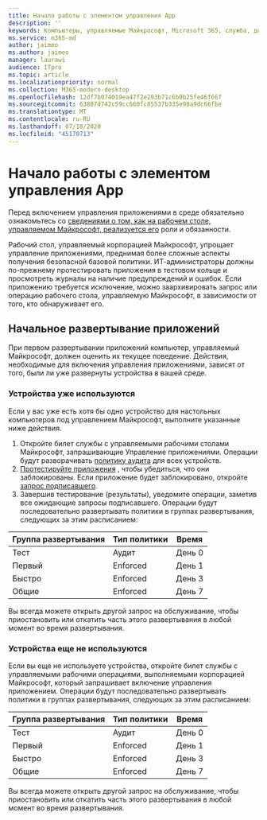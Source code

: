 ```yaml
---
title: Начало работы с элементом управления App
description: ''
keywords: Компьютеры, управляемые Майкрософт, Microsoft 365, служба, документация
ms.service: m365-md
author: jaimeo
ms.author: jaimeo
manager: laurawi
audience: ITpro
ms.topic: article
ms.localizationpriority: normal
ms.collection: M365-modern-desktop
ms.openlocfilehash: 12df7b074019ea47f2e293b71c6b0b25fe46f66f
ms.sourcegitcommit: 63887d742c59cc660fc85537b335e98a9dc66fbe
ms.translationtype: MT
ms.contentlocale: ru-RU
ms.lasthandoff: 07/18/2020
ms.locfileid: "45170713"
---
```

# <a name="get-started-with-app-control"></a>Начало работы с элементом управления App

Перед включением управления приложениями в среде обязательно ознакомьтесь со [сведениями о том, как на рабочем столе, управляемом Майкрософт, реализуется его](../service-description/app-control.md) роли и обязанности.

Рабочий стол, управляемый корпорацией Майкрософт, упрощает управление приложениями, преднимая более сложные аспекты получения безопасной базовой политики. ИТ-администраторы должны по-прежнему протестировать приложения в тестовом кольце и просмотреть журналы на наличие предупреждений и ошибок. Если приложению требуется исключение, можно заархивировать запрос или операцию рабочего стола, управляемую Майкрософт, в зависимости от того, кто обнаруживает его.

## <a name="initial-deployment-of-apps"></a>Начальное развертывание приложений

При первом развертывании приложений компьютер, управляемый Майкрософт, должен оценить их текущее поведение. Действия, необходимые для включения управления приложениями, зависят от того, были ли уже развернуты устройства в вашей среде.

### <a name="devices-already-in-use"></a>Устройства уже используются

Если у вас уже есть хотя бы одно устройство для настольных компьютеров под управлением Майкрософт, выполните указанные ниже действия.

1. Откройте билет службы с управляемыми рабочими столами Майкрософт, запрашивающие Управление приложениями. Операции будут разворачивать [политику аудита](../service-description/app-control.md#audit-policy) для всех устройств.
2. [Протестируйте приложения](../working-with-managed-desktop/work-with-app-control.md#add-a-new-app) , чтобы убедиться, что они заблокированы. Если приложение будет заблокировано, откройте [запрос подписавшего](../working-with-managed-desktop/work-with-app-control.md#add-or-remove-a-trusted-signer). 
3. Завершив тестирование (результаты), уведомите операции, заметив все ожидающие запросы подписавшего. Операции будут последовательно развертывать политики в группах развертывания, следующих за этим расписанием:

|Группа развертывания  |Тип политики  |Время  |
|---------|---------|---------|
|Тест     |  Аудит       |  День 0       |
|Первый     | Enforced        | День 1        |
|Быстро     | Enforced        |  День 3       |
|Общие     | Enforced        |  День 7       |

Вы всегда можете открыть другой запрос на обслуживание, чтобы приостановить или откатить часть этого развертывания в любой момент во время развертывания.

### <a name="devices-not-yet-in-use"></a>Устройства еще не используются

Если вы еще не используете устройства, откройте билет службы с управляемыми рабочими операциями, выполняемыми корпорацией Майкрософт, который запрашивает включение управления приложением. Операции будут последовательно развертывать политики в группах развертывания, следующих за этим расписанием:

|Группа развертывания  |Тип политики  |Время  |
|---------|---------|---------|
|Тест     |  Аудит       |  День 0       |
|Первый     | Enforced        | День 1        |
|Быстро     | Enforced        |  День 3       |
|Общие     | Enforced        |  День 7       |

Вы всегда можете открыть другой запрос на обслуживание, чтобы приостановить или откатить часть этого развертывания в любой момент во время развертывания.

